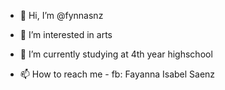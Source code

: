 - 👋 Hi, I’m @fynnasnz
- 👀 I’m interested in arts
- 🌱 I’m currently studying at 4th year highschool

- 📫 How to reach me - fb: Fayanna Isabel Saenz

<!---
fynnasnz/fynnasnz is a ✨ special ✨ repository because its `README.md` (this file) appears on your GitHub profile.
You can click the Preview link to take a look at your changes.
--->
